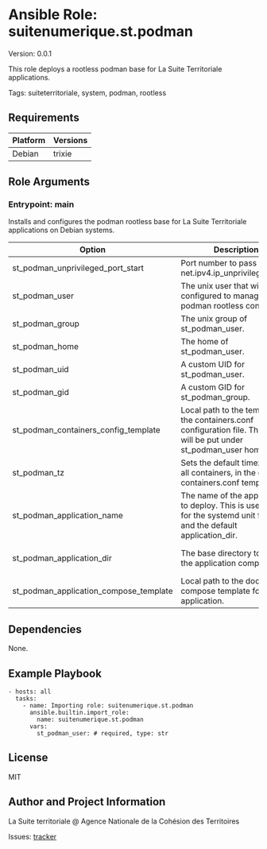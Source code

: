 <!-- BEGIN_ANSIBLE_DOCS -->
# Ansible Role: suitenumerique.st.podman
Version: 0.0.1

This role deploys a rootless podman base for La Suite Territoriale applications.

Tags: suiteterritoriale, system, podman, rootless

## Requirements

| Platform | Versions |
| -------- | -------- |
| Debian | trixie |

## Role Arguments



### Entrypoint: main

Installs and configures the podman rootless base for La Suite Territoriale applications on Debian systems.

|Option|Description|Type|Required|Default|
|---|---|---|---|---|
| st_podman_unprivileged_port_start | Port number to pass to sysctl net.ipv4.ip_unprivileged_port. | str | no |  |
| st_podman_user | The unix user that will be configured to manage the podman rootless containers. | str | yes |  |
| st_podman_group | The unix group of st_podman_user. | str | no | {{ st_podman_user }} |
| st_podman_home | The home of st_podman_user. | str | no | /opt/{{ st_podman_user }} |
| st_podman_uid | A custom UID for st_podman_user. | int | no |  |
| st_podman_gid | A custom GID for st_podman_group. | int | no |  |
| st_podman_containers_config_template | Local path to the template for the containers.conf configuration file. This file will be put under st_podman_user homedir. | str | no | containers.conf.j2 |
| st_podman_tz | Sets the default timezone for all containers, in the default containers.conf template. | str | no | Europe/Paris |
| st_podman_application_name | The name of the application to deploy. This is used mainly for the systemd unit filename and the default application_dir. | str | no |  |
| st_podman_application_dir | The base directory to deploy the application compose to. | str | no | {{ st_podman_home }}/{{ st_podman_application_name }} |
| st_podman_application_compose_template | Local path to the docker compose template for the application. | str | no |  |



## Dependencies
None.

## Example Playbook

```
- hosts: all
  tasks:
    - name: Importing role: suitenumerique.st.podman
      ansible.builtin.import_role:
        name: suitenumerique.st.podman
      vars:
        st_podman_user: # required, type: str
```

## License

MIT

## Author and Project Information
La Suite territoriale @ Agence Nationale de la Cohésion des Territoires

Issues: [tracker](https://github.com/suitenumerique/st-ansible/issues)
<!-- END_ANSIBLE_DOCS -->
